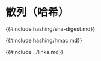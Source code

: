 # 散列（哈希）

{{#include hashing/sha-digest.md}}

{{#include hashing/hmac.md}}

{{#include ../links.md}}
